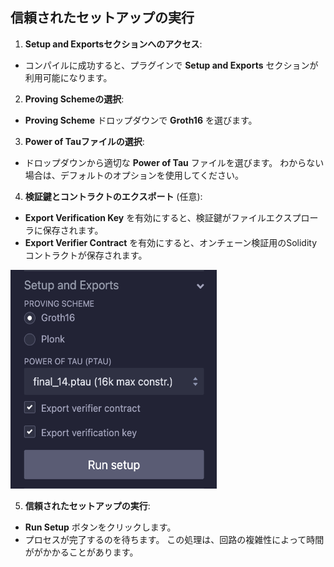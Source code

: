 ## 信頼されたセットアップの実行

1. **Setup and Exportsセクションへのアクセス**:

- コンパイルに成功すると、プラグインで **Setup and Exports** セクションが利用可能になります。

2. **Proving Schemeの選択**:

- **Proving Scheme** ドロップダウンで **Groth16** を選びます。

3. **Power of Tauファイルの選択**:

- ドロップダウンから適切な **Power of Tau** ファイルを選びます。 わからない場合は、デフォルトのオプションを使用してください。

4. **検証鍵とコントラクトのエクスポート** (任意):

- **Export Verification Key** を有効にすると、検証鍵がファイルエクスプローラに保存されます。
- **Export Verifier Contract** を有効にすると、オンチェーン検証用のSolidityコントラクトが保存されます。

<img src="https://raw.githubusercontent.com/ethereum/remix-workshops/master/CircomHashChecker/step-5/images/trusted_setup.png" alt="trusted-setup" width=330 height=350>

5. **信頼されたセットアップの実行**:

- **Run Setup** ボタンをクリックします。
- プロセスが完了するのを待ちます。 この処理は、回路の複雑性によって時間ががかかることがあります。